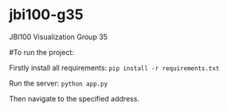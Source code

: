 # jbi100-g35
JBI100 Visualization Group 35

#To run the project:

Firstly install all requirements:
``` pip install -r requirements.txt ```

Run the server:
``` python app.py ```

Then navigate to the specified address.
